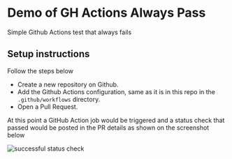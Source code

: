 # Demo of GH Actions Always Pass
Simple Github Actions test that always fails

## Setup instructions

Follow the steps below

* Create a new repository on Github.
* Add the Github Actions configuration, same as it is in this repo in the `.github/workflows` directory.
* Open a Pull Request.

At this point a GitHub Action job would be triggered and a status check that passed would be posted in the PR details as shown on the screenshot below

![successful status check](./screenshots/always-pass-pr-check.png)
